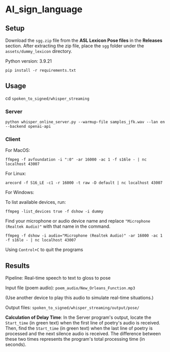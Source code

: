# AI_sign_language

## Setup

Download the `sgg.zip` file from the **ASL Lexicon Pose files** in the **Releases** section. After extracting the zip file, place the `sgg` folder under the `assets/dummy_lexicon` directory.

Python version: 3.9.21

```
pip install -r requirements.txt
```

## Usage

cd `spoken_to_signed/whisper_streaming`

### Server

```
python whisper_online_server.py --warmup-file samples_jfk.wav --lan en --backend openai-api
```

### Client

For MacOS:

```
ffmpeg -f avfoundation -i ":0" -ar 16000 -ac 1 -f s16le - | nc localhost 43007
```

For Linux:

```
arecord -f S16_LE -c1 -r 16000 -t raw -D default | nc localhost 43007
```

For Windows:

To list available devices, run:

```
ffmpeg -list_devices true -f dshow -i dummy
```

Find your microphone or audio device name and replace `"Microphone (Realtek Audio)"` with that name in the command.

```
ffmpeg -f dshow -i audio="Microphone (Realtek Audio)" -ar 16000 -ac 1 -f s16le - | nc localhost 43007
```

Using `Control+C`  to quit the programs

## Results

Pipeline:  Real-time speech to text to gloss to pose

Input file (poem audio): `poem_audio/New_Orleans_Function.mp3`

(Use another device to play this audio to simulate real-time situations.)

Output files: `spoken_to_signed/whisper_streaming/output/pose/`

**Calculation of Delay Time**: In the Server program's output, locate the `Start_time` (in green text) when the first line of poetry's audio is received. Then, find the `Start_time` (in green text) when the last line of poetry is processed and the next silence audio is received. The difference between these two times represents the program's total processing time (in seconds).